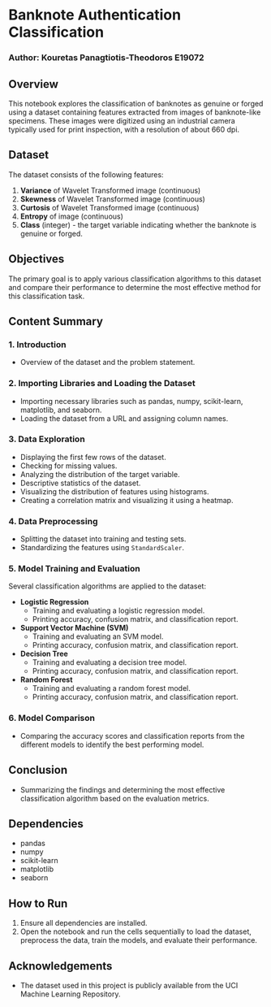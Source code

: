 # Banknote Authentication Classification

### Author: Kouretas Panagtiotis-Theodoros E19072

## Overview
This notebook explores the classification of banknotes as genuine or forged using a dataset containing features extracted from images of banknote-like specimens. These images were digitized using an industrial camera typically used for print inspection, with a resolution of about 660 dpi.

## Dataset
The dataset consists of the following features:
1. **Variance** of Wavelet Transformed image (continuous)
2. **Skewness** of Wavelet Transformed image (continuous)
3. **Curtosis** of Wavelet Transformed image (continuous)
4. **Entropy** of image (continuous)
5. **Class** (integer) - the target variable indicating whether the banknote is genuine or forged.

## Objectives
The primary goal is to apply various classification algorithms to this dataset and compare their performance to determine the most effective method for this classification task.

## Content Summary

### 1. Introduction
- Overview of the dataset and the problem statement.

### 2. Importing Libraries and Loading the Dataset
- Importing necessary libraries such as pandas, numpy, scikit-learn, matplotlib, and seaborn.
- Loading the dataset from a URL and assigning column names.

### 3. Data Exploration
- Displaying the first few rows of the dataset.
- Checking for missing values.
- Analyzing the distribution of the target variable.
- Descriptive statistics of the dataset.
- Visualizing the distribution of features using histograms.
- Creating a correlation matrix and visualizing it using a heatmap.

### 4. Data Preprocessing
- Splitting the dataset into training and testing sets.
- Standardizing the features using `StandardScaler`.

### 5. Model Training and Evaluation
Several classification algorithms are applied to the dataset:
- **Logistic Regression**
  - Training and evaluating a logistic regression model.
  - Printing accuracy, confusion matrix, and classification report.
- **Support Vector Machine (SVM)**
  - Training and evaluating an SVM model.
  - Printing accuracy, confusion matrix, and classification report.
- **Decision Tree**
  - Training and evaluating a decision tree model.
  - Printing accuracy, confusion matrix, and classification report.
- **Random Forest**
  - Training and evaluating a random forest model.
  - Printing accuracy, confusion matrix, and classification report.

### 6. Model Comparison
- Comparing the accuracy scores and classification reports from the different models to identify the best performing model.

## Conclusion
- Summarizing the findings and determining the most effective classification algorithm based on the evaluation metrics.

## Dependencies
- pandas
- numpy
- scikit-learn
- matplotlib
- seaborn

## How to Run
1. Ensure all dependencies are installed.
2. Open the notebook and run the cells sequentially to load the dataset, preprocess the data, train the models, and evaluate their performance.

## Acknowledgements
- The dataset used in this project is publicly available from the UCI Machine Learning Repository.
